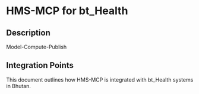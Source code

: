 # HMS-MCP for bt_Health

## Description

Model-Compute-Publish

## Integration Points

This document outlines how HMS-MCP is integrated with bt_Health systems in Bhutan.
